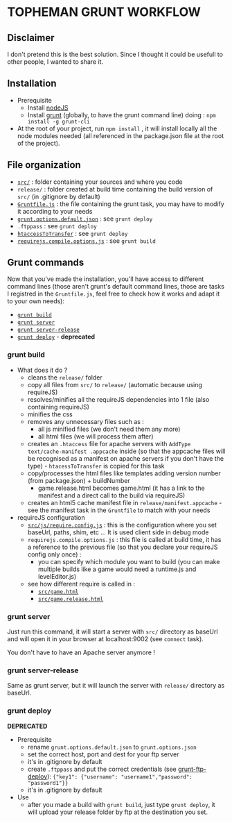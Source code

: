TOPHEMAN GRUNT WORKFLOW
=======================

## Disclaimer

I don't pretend this is the best solution. Since I thought it could be usefull to other people, I wanted to share it.

## Installation

* Prerequisite
  * Install [nodeJS](http://nodejs.org/)
  * Install [grunt](http://gruntjs.com/getting-started) (globally, to have the grunt command line) doing : `npm install -g grunt-cli`
* At the root of your project, run `npm install` , it will install locally all the node modules needed (all referenced in the package.json file at the root of the project).

## File organization

* [`src/`](https://github.com/topheman/bombs/tree/master/src) : folder containing your sources and where you code
* `release/` : folder created at build time containing the build version of `src/` (in .gitignore by default)
* [`Gruntfile.js`](https://github.com/topheman/bombs/blob/master/Gruntfile.js) : the file containing the grunt task, you may have to modify it according to your needs
* [`grunt.options.default.json`](https://github.com/topheman/bombs/blob/master/grunt.options.default.json) : see `grunt deploy`
* `.ftppass` : see `grunt deploy`
* [`htaccessToTransfer`](https://github.com/topheman/bombs/blob/master/htaccessToTransfer) : see `grunt deploy`
* [`requirejs.compile.options.js`](https://github.com/topheman/bombs/blob/master/requirejs.compile.options.js) : see `grunt build`

## Grunt commands

Now that you've made the installation, you'll have access to different command lines (those aren't grunt's default command lines, those are tasks I registred in the `Gruntfile.js`, feel free to check how it works and adapt it to your own needs):

* [`grunt build`](#grunt-build)
* [`grunt server`](#grunt-server)
* [`grunt server-release`](#grunt-server-release)
* [`grunt deploy`](#grunt-deploy) - **deprecated**

### grunt build

* What does it do ?
  * cleans the `release/` folder
  * copy all files from `src/` to `release/` (automatic because using requireJS)
  * resolves/minifies all the requireJS dependencies into 1 file (also containing requireJS)
  * minifies the css
  * removes any unnecessary files such as :
    * all js minified files (we don't need them any more)
    * all html files (we will process them after)
  * creates an `.htaccess` file for apache servers with `AddType text/cache-manifest .appcache` inside (so that the appcache files will be recognised as a manifest on apache servers if you don't have the type) - `htacessToTransfer` is copied for this task
  * copy/processes the html files like templates adding version number (from package.json) + buildNumber
    * game.release.html becomes game.html (it has a link to the manifest and a direct call to the build via requireJS)
  * creates an html5 cache manifest file in `release/manifest.appcache` - see the manifest task in the `Gruntfile` to match with your needs
* requireJS configuration
  * [`src/js/require.config.js`](https://github.com/topheman/bombs/blob/master/src/js/require.config.js) : this is the configuration where you set baseUrl, paths, shim, etc … It is used client side in debug mode
  * `requirejs.compile.options.js` : this file is called at build time, it has a reference to the previous file (so that you declare your requireJS config only once) :
    * you can specify which module you want to build (you can make multiple builds like a game would need a runtime.js and levelEditor.js)
  * see how different require is called in :
    * [`src/game.html`](https://github.com/topheman/bombs/blob/master/src/game.html)
    * [`src/game.release.html`](https://github.com/topheman/bombs/blob/master/src/game.release.html)

### grunt server

Just run this command, it will start a server with `src/` directory as baseUrl and will open it in your browser at localhost:9002 (see `connect` task).

You don't have to have an Apache server anymore !

### grunt server-release

Same as grunt server, but it will launch the server with `release/` directory as baseUrl.

### grunt deploy

**DEPRECATED**

* Prerequisite
  * rename `grunt.options.default.json` to `grunt.options.json`
  * set the correct host, port and dest for your ftp server
  * it's in .gitignore by default
  * create `.ftppass` and put the correct credentials (see [grunt-ftp-deploy](https://npmjs.org/package/grunt-ftp-deploy)): `{"key1": {"username": "username1","password": "password1"}}`
  * it's in .gitignore by default
* Use
  * after you made a build with `grunt build`, just type `grunt deploy`, it will upload your release folder by ftp at the destination you set.

